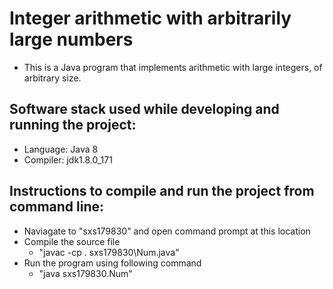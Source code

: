 # **Integer arithmetic with arbitrarily large numbers**
- This is a Java program that implements arithmetic with large integers, of arbitrary size.


## **Software stack used while developing and running the project**:
- Language: Java 8
- Compiler: jdk1.8.0_171

## **Instructions to compile and run the project from command line**:
- Naviagate to "sxs179830" and open command prompt at this location
- Compile the source file 
   - "javac -cp . sxs179830\Num.java"
- Run the program using following command
   - "java sxs179830.Num"
